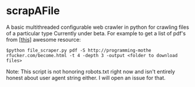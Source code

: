 # scrapAFile
A basic multithreaded configurable web crawler in python for crawling files of a particular type
Currently under beta. For example to get a list of pdf's from [[this]](http://programming-motherfucker.com/become.html "this") awesome resource:
````
$python file_scraper.py pdf -S http://programming-mothe
rfucker.com/become.html -t 4 -depth 3 -output <folder to download files>
````

Note: This script is not honoring robots.txt right now and isn't entirely honest about user agent string either. I will open an issue for that.
